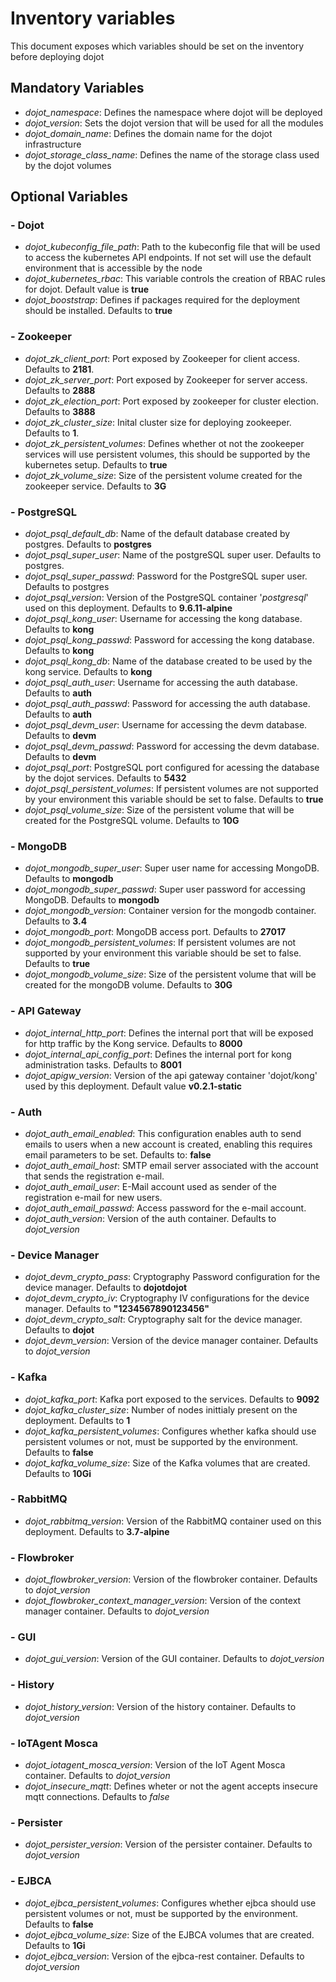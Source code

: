 # Inventory variables

This document exposes which variables should be set on the inventory
before deploying dojot

## Mandatory Variables

* *dojot_namespace*: Defines the namespace where dojot will be deployed
* *dojot_version*: Sets the dojot version that will be used for all the modules
* *dojot_domain_name*: Defines the domain name for the dojot infrastructure
* *dojot_storage_class_name*: Defines the name of the storage class used by the dojot volumes

## Optional Variables

### - Dojot

* *dojot_kubeconfig_file_path*: Path to the kubeconfig file that will be used to access the kubernetes API endpoints. If not set will use the default environment that is accessible by the node
* *dojot_kubernetes_rbac*: This variable controls the creation of RBAC rules for dojot. Default value is **true**
* *dojot_booststrap*: Defines if packages required for the deployment should be installed. Defaults to **true**

### - Zookeeper

* *dojot_zk_client_port*: Port exposed by Zookeeper for client access. Defaults to **2181**.
* *dojot_zk_server_port*: Port exposed by Zookeeper for server access. Defaults to **2888**
* *dojot_zk_election_port*: Port exposed by zookeeper for cluster election. Defaults to **3888**
* *dojot_zk_cluster_size*: Inital cluster size for deploying zookeeper. Defaults to **1**.
* *dojot_zk_persistent_volumes*: Defines whether ot not the zookeeper services will use persistent volumes, this should be supported by the kubernetes setup. Defaults to **true**
* *dojot_zk_volume_size*: Size of the persistent volume created for the zookeeper service. Defaults to **3G**

### - PostgreSQL

* *dojot_psql_default_db*: Name of the default database created by postgres. Defaults to **postgres**
* *dojot_psql_super_user*: Name of the postgreSQL super user. Defaults to postgres.
* *dojot_psql_super_passwd*: Password for the PostgreSQL super user. Defaults to postgres
* *dojot_psql_version*: Version of the PostgreSQL container '*postgresql*' used on this deployment. Defaults to **9.6.11-alpine**
* *dojot_psql_kong_user*: Username for accessing the kong database. Defaults to **kong**
* *dojot_psql_kong_passwd*: Password for accessing the kong database. Defaults to **kong**
* *dojot_psql_kong_db*: Name of the database created to be used by the kong service. Defaults to **kong**
* *dojot_psql_auth_user*: Username for accessing the auth database. Defaults to **auth**
* *dojot_psql_auth_passwd*: Password for accessing the auth database. Defaults to **auth**
* *dojot_psql_devm_user*: Username for accessing the devm database. Defaults to **devm**
* *dojot_psql_devm_passwd*: Password for accessing the devm database. Defaults to **devm**
* *dojot_psql_port*: PostgreSQL port configured for acessing the database by the dojot services. Defaults to **5432**
* *dojot_psql_persistent_volumes*: If persistent volumes are not supported by your environment this variable should be set to false. Defaults to **true**
* *dojot_psql_volume_size*: Size of the persistent volume that will be created for the PostgreSQL volume. Defaults to **10G**

### - MongoDB

* *dojot_mongodb_super_user*: Super user name for accessing MongoDB. Defaults to **mongodb**
* *dojot_mongodb_super_passwd*: Super user password for accessing MongoDB. Defaults to **mongodb**
* *dojot_mongodb_version*: Container version for the mongodb container. Defaults to **3.4**
* *dojot_mongodb_port*: MongoDB access port. Defaults to **27017**
* *dojot_mongodb_persistent_volumes*: If persistent volumes are not supported by your environment this variable should be set to false. Defaults to **true**
* *dojot_mongodb_volume_size*: Size of the persistent volume that will be created for the mongoDB volume. Defaults to **30G**

### - API Gateway

* *dojot_internal_http_port*: Defines the internal port that will be exposed for http traffic by the Kong service. Defaults to **8000**
* *dojot_internal_api_config_port*: Defines the internal port for kong administration tasks. Defaults to **8001**
* *dojot_apigw_version*: Version of the api gateway container 'dojot/kong' used by this deployment. Default value **v0.2.1-static**

### - Auth

* *dojot_auth_email_enabled*: This configuration enables auth to send emails to users when a new account is created, enabling this requires email parameters to be set. Defaults to: **false**
* *dojot_auth_email_host*: SMTP email server associated with the account that sends the registration e-mail.
* *dojot_auth_email_user*: E-Mail account used as sender of the registration e-mail for new users.
* *dojot_auth_email_passwd*: Access password for the e-mail account.
* *dojot_auth_version*: Version of the auth container. Defaults to *dojot_version*

### - Device Manager

* *dojot_devm_crypto_pass*: Cryptography Password configuration for the device manager. Defaults to **dojotdojot**
* *dojot_devm_crypto_iv*: Cryptography IV configurations for the device manager. Defaults to **"1234567890123456"**
* *dojot_devm_crypto_salt*: Cryptography salt for the device manager. Defaults to **dojot**
* *dojot_devm_version*: Version of the device manager container. Defaults to *dojot_version*

### - Kafka

* *dojot_kafka_port*: Kafka port exposed to the services. Defaults to **9092**
* *dojot_kafka_cluster_size*: Number of nodes inittialy present on the deployment. Defaults to **1**
* *dojot_kafka_persistent_volumes*: Configures whether kafka should use persistent volumes or not, must be supported by the environment. Defaults to **false**
* *dojot_kafka_volume_size*: Size of the Kafka volumes that are created. Defaults to **10Gi**

### - RabbitMQ

* *dojot_rabbitmq_version*: Version of the RabbitMQ container used on this deployment. Defaults to **3.7-alpine**

### - Flowbroker

* *dojot_flowbroker_version*: Version of the flowbroker container. Defaults to *dojot_version*
* *dojot_flowbroker_context_manager_version*: Version of the context manager container. Defaults to *dojot_version*

### - GUI

* *dojot_gui_version*: Version of the GUI container. Defaults to *dojot_version*

### - History

* *dojot_history_version*: Version of the history container. Defaults to *dojot_version*

### - IoTAgent Mosca

* *dojot_iotagent_mosca_version*: Version of the IoT Agent Mosca container. Defaults to *dojot_version*
* *dojot_insecure_mqtt*: Defines wheter or not the agent accepts insecure mqtt connections. Defaults to *false*

### - Persister

* *dojot_persister_version*: Version of the persister container. Defaults to *dojot_version*

### - EJBCA

* *dojot_ejbca_persistent_volumes*: Configures whether ejbca should use persistent volumes or not, must be supported by the environment. Defaults to **false**
* *dojot_ejbca_volume_size*: Size of the EJBCA volumes that are created. Defaults to **1Gi**
* *dojot_ejbca_version*: Version of the ejbca-rest container. Defaults to *dojot_version*
